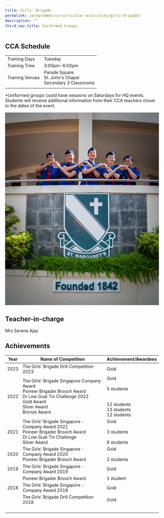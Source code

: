 ```yaml
---
title: Girls' Brigade
permalink: /programmes/co-curricular-activities/girls-brigade/
description: ""
third_nav_title: Uniformed Groups
---
```

CCA Schedule
------------

| | |
| --- | --- | 
| Training Days | Tuesday |  
| Training Time | 3:00pm-6:00pm |  
| Training Venues | Parade Square<br>St. John's Chapel<br>Secondary 3 Classrooms | 
| | |

\*Uniformed groups could have sessions on Saturdays for HQ events. Students will receive additional information from their CCA teachers closer to the dates of the event. 

![](/images/20230216_smss-06881.jpg)

Teacher-in-charge
------------------

Mrs Serena Ajay 
 

Achievements
------------

| Year | Name of Competition | Achievement/Awardees|
| --- | --- | --- |
| 2023 | The Girls' Brigade Drill Competition 2023 | Gold
| 2022 | The Girls' Brigade Singapore Company Award <br> Pioneer Brigader Brooch Award <br> Dr Low Guat Tin Challenge 2022 <br> Gold Award <br> Silver Award <br> Bronze Award | Gold <br> <br>5 students&nbsp;<br><br><br> 12 students <br> 13 students <br> 12 students |
| 2021 | The Girls' Brigade Singapore - Company Award 2021 <br> Pioneer Brigader Brooch Award <br> Dr Low Guat Tin Challenge <br> Silver Award &nbsp; | Gold <br><br> 3 students&nbsp;<br><br> 6 students |
| 2020 | The Girls' Brigade Singapore - Company Award 2020 <br> Pioneer Brigader Brooch Award | Gold <br><br> 2 students |
| 2019 | The Girls' Brigade Singapore - Company Award 2019 | Gold |
| &nbsp; | Pioneer Brigader Brooch Award | 1 student&nbsp; |
| 2018 | The Girls' Brigade Singapore - Company Award 2018&nbsp; | Gold&nbsp; |
| &nbsp; | The Girls' Brigade Drill Competition 2018 |  Gold&nbsp; |
| &nbsp; | &nbsp; | &nbsp; |